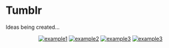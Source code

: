 # Tumblr

Ideas being created...
<div align="center">
  
  <a href="https://github.com/outlivo/tumblr">![example1](https://img.shields.io/github/stars/outlivo/tumblr?style=social)</a>
  <a href="https://github.com/outlivo/tumblr">![example2](https://img.shields.io/github/forks/outlivo/tumblr?style=social)</a>
  <a href="https://github.com/outlivo/tumblr/blob/main/LICENSE">![example3](https://img.shields.io/github/license/outlivo/tumblr)</a>
  <a href="https://discord.gg/4geHEsBuZS">![example3](https://img.shields.io/discord/1070046503302877216)</a>
 
</div>
